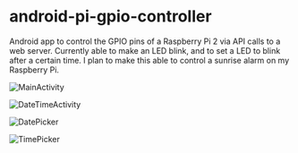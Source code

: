 # android-pi-gpio-controller
Android app to control the GPIO pins of a Raspberry Pi 2 via API calls to a web server.
Currently able to make an LED blink, and to set a LED to blink after a certain time.
I plan to make this able to control a sunrise alarm on my Raspberry Pi.

![MainActivity](https://lh3.googleusercontent.com/awwmth1hLPOASMZbmuEooji7a-1MeeuHdaYDO5ldIJHniP3eqiClIoN0Bzv73dG_EY6Gq0JtZ4hq0BGJwNCcG6_M1IFMoxWgzlKNjKeyUEuIK_rY7NW51jcaz3Ev0XlDdiCpCcLg1UMwqUP4-eRgWdrPJ3EcgobR93ZPKTgOKQkHhXPbBDzwQfXqof3fbnO50Pyw5X0mtSGlR7s_IcdwnoFRn9-b7mTz7fsGgBS8mNUVKTn0fFxpI1Dv6wrnnnHd0uxTLr_Ap6btaMJsMcCOEHJWckfUMpwzMEIMW5_zJcN8jRTUwVlxH75g6uKetQT2woBEoYVLySO5S0N7lkkTC3A4jg9nPyL17w_gDdV4nJy8_MMlmHXxWDggY8I94k56TDjtyD1ar9PIQESsQ0PM9RSxzvW_vSFz5MrX8K_EuKwTLNzyfeZlAs7VIMjAr7aQ2kc2dzfU-vky-tK2ORnCtH07tfgYfyAsPdcEddLXu1JFqFvNhxTAy7KOv2rraFdHp8lVR6MHbmV1D1-3RO1H3_pnn1bN0Zg1WFY76nvvvVoVX0iTSyWJt3GIhE3LEfoX6X_j=w764-h1356-no)

![DateTimeActivity](https://lh4.googleusercontent.com/JdNi3j31N3vTVJoN10F2rSZAg6sK5N2jY-fXJKZffwqzRyB0VmM-4sdNbcfnrMKmFD0bx-SUZov-To1071eab0H02wD4YVcS9aNFTanYPc5XjVw369oz991U21KTnrFuK4I7xayg-B289T5wkI8VFCZILUOKHbathTf4jBNjibhXwxQPcJrHn_18SFFSQUnF2f5PXgQ5NWIVHpiHrNCvbqBtgXWzjO8kw72hjmg60Rd8xVh80lg4CZSEyAiBJ0pmeCUqWvqKc6pEKnoZphR6HWzy1UsGcWlh4PVuYnaLZJ6Il89wqHk7gvCS15W1Y-7665RygrcpfqXcA-0JwNRJRMhls4DtdGkU5Cb5Mcfa8h7CI4c2mSEZNt2ViwyFCaSQa6Y_BilQ83KHuzEhIl8LJzgUdYI4yV9qBj4lluwXIEQYSwLCmIliRZEnq-3BWD4oyHZ6DnNxNvlfua-Tx9-x2XDRIshT5IWHO2p15knnAZr2409hBa9QQmrNB3LeZeaDVZ3BQXOMlwvbX4lu6afVYXufb8cYyw-AqW2zWFv90aaIiElgf2nODw=s1356-w764-h1356-no)

![DatePicker](https://lh3.googleusercontent.com/RgCnmDF_ztliqTBpExrgQsXyY7OK--xGi56PEVOaEKUkWEtdoXiTQ2aU3CQejKukhiOTUMNcL3twHqKKSAIC6IE3uJ9_ZTeTRasqTLPKGrNo3ZtRviGztImSgqhOekB35AGGnH1PX4kBKWWx7YNT8P6N9TcGtBrfJmdy5qo6BxH7O0xLaFISc86QehHsEKXehgKjwufAlT3izDTEAzKUtXPfmWQ5QolfLtX8L0qQwtY48TWlCtzjNameifIl8EK9zXUz7mvBgWlCQ-Jv-GWAVWogm1Qb2Emt4LKsGYcW1OQEBawliBW96qvLPbL-5xvAge5aRMuFjQN-Jzsg74p_tEIqsuQjd2GyIWIhkgbCK9Ig-5meX7ZEIjrrdo68O8mR9USwcGGZVq77Cr5w6IznvJ-aZIgui5y2p9FsshoFvcV6gvtRuKESojTHpJXtwgEGhaAjivk4E4EqGRAFgkpUdZIDkH9kjDLF6PmcfbtA5poVO24csLOuwVImyRbbLwb2nLl9PbZBZUxEy-YlN5dOIVFKQq_R0QeQlV9nlgvOV1SSbpcT3UOW7g=s1356-w764-h1356-no)

![TimePicker](https://lh5.googleusercontent.com/gLTLK_7nlq5EabgBWW909AjUjNsdB63rVpLVuVKP8yN1M_24fZjpnOTk7Esi-8Py-v5YZnaXMJDM_S7WCqBQuflhJjtk3svsss2cC8H_3k2xlhfpnBef9GrPNBBa_1zEpY2UtrSEdtE0eziJUgU9fC_BRd0YCafhNWW7xDfswJDon2CgEtAmA4P9pe13Ro7QnwU8AHP-gUZMCjlM9eAmYMe4hXFl0fWw7_avaAJowfKmIhFj0A9cgWc7gP9OabQjhy0EIQHMynSpcnzjz78qdEl3Hlu-NvNbw28RmdOw6ks635uh3BTLOtRMpEjP-9CJ1HS8Cjev5aZk3YV2dBuSwC2e3euD3UJ8OyB5HedsLJ5r6FNPZ7xV9xSgJOXInY9pVpEPi6_uw0lv2VM36dhMXBfpYvVugS8BCkEZdSRLmqYBl8xat0pBl1KjThc7BgzbQG34MmpOathS2pA3EwXEN5OvVGJLEa-CBKR2N_oFjN5U3AtPIoxcR7f0cAQ2xjrdSoyCrDqnRvQL9SpeiZXXHbBevdjlwlqCaKfWNAUChrpyqD7rBv3_9A=s1356-w764-h1356-no)
